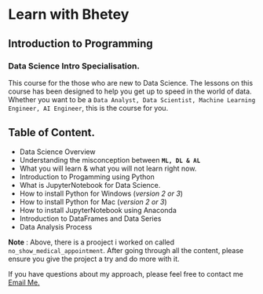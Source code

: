 # Learn with Bhetey

## Introduction to Programming

### Data Science Intro Specialisation.

This course for the those who are new to Data Science.
The lessons on this course has been designed to help you get up to speed in the world of data. Whether you want to be a `Data Analyst, Data Scientist, Machine Learning Engineer, AI Engineer`, this is the course for you.

## Table of Content.

- Data Science Overview
- Understanding the misconception between **`ML, DL & AL`**
- What you will learn & what you will not learn right now.
- Introduction to Progamming using Python
- What is JupyterNotebook for Data Science.
- How to install Python for Windows (_version 2 or 3_)
- How to install Python for Mac (_version 2 or 3_)
- How to install JupyterNotebook using Anaconda
- Introduction to DataFrames and Data Series
- Data Analysis Process

**Note** :
Above, there is a prooject i worked on called `no_show_medical_appointment`. After going through all the content, please ensure you give the project a try and do more with it.

If you have questions about my approach, please feel free to contact me [Email Me.](mailto:omifaredammy@gmail.com)
